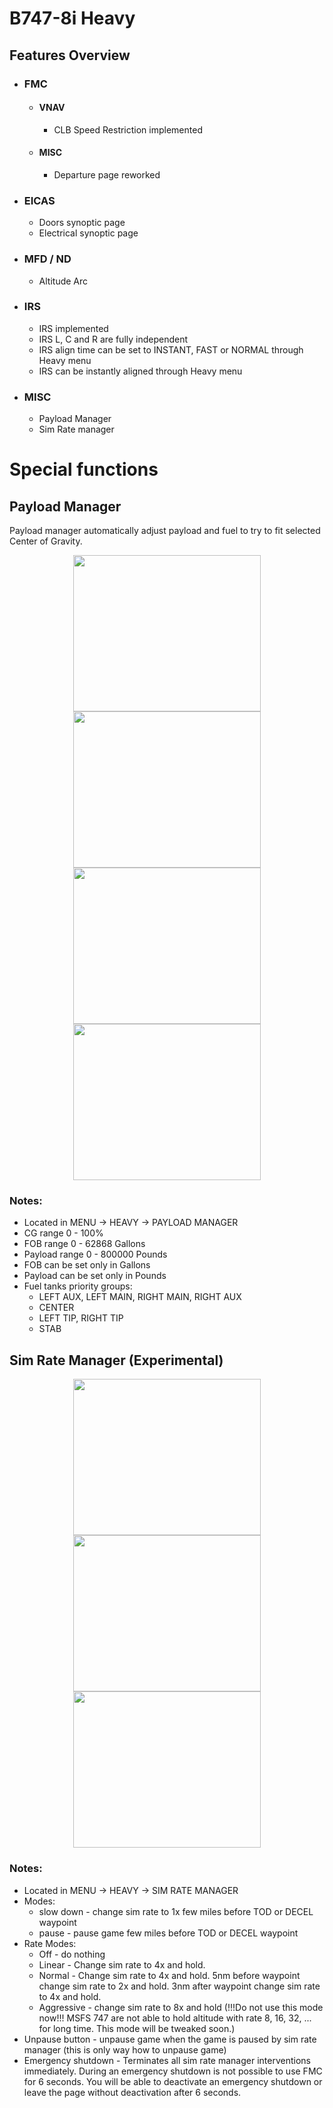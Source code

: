 # B747-8i Heavy

## Features Overview

* ### FMC
    * #### VNAV
        * CLB Speed Restriction implemented
    * #### MISC
        * Departure page reworked
* ### EICAS
    *  Doors synoptic page
    *  Electrical synoptic page
* ### MFD / ND
    *  Altitude Arc
* ### IRS
    * IRS implemented
    * IRS L, C and R are fully independent
    * IRS align time can be set to INSTANT, FAST or NORMAL through Heavy menu
    * IRS can be instantly aligned through Heavy menu
* ### MISC
    * Payload Manager
    * Sim Rate manager

# Special functions

## Payload Manager

Payload manager automatically adjust payload and fuel to try to fit selected Center of Gravity.

<p align="center">
<img src="https://user-images.githubusercontent.com/43503767/103153618-15b65400-4792-11eb-897e-a25f861b4940.png" width="300" height="250"><img src="https://user-images.githubusercontent.com/43503767/103153619-15b65400-4792-11eb-9f08-e139b456dc25.png" width="300" height="250"><img src="https://user-images.githubusercontent.com/43503767/103153620-15b65400-4792-11eb-9ab9-83bebf888368.png" width="300" height="250"><img src="https://user-images.githubusercontent.com/43503767/103153616-14852700-4792-11eb-96ba-64d0881fc66c.png" width="300" height="250">
</p>

### Notes:
* Located in MENU -> HEAVY -> PAYLOAD MANAGER
* CG range 0 - 100%
* FOB range 0 - 62868 Gallons
* Payload range 0 - 800000 Pounds
* FOB can be set only in Gallons
* Payload can be set only in Pounds
* Fuel tanks priority groups:
   * LEFT AUX, LEFT MAIN, RIGHT MAIN, RIGHT AUX
   * CENTER
   * LEFT TIP, RIGHT TIP
   * STAB


## Sim Rate Manager (Experimental)
<p align="center">
<img src="https://user-images.githubusercontent.com/43503767/102024591-45795b00-3d93-11eb-82dc-651b436b4563.jpg" width="300" height="250"><img src="https://user-images.githubusercontent.com/43503767/102024592-48744b80-3d93-11eb-9a6d-a50df00ecfcc.jpg" width="300" height="250"><img src="https://user-images.githubusercontent.com/43503767/102024595-4ad6a580-3d93-11eb-82f7-8d48b23e2edc.jpg" width="300" height="250">
</p>

### Notes:
* Located in MENU -> HEAVY -> SIM RATE MANAGER
* Modes:
   * slow down - change sim rate to 1x few miles before TOD or DECEL waypoint
   * pause - pause game few miles before TOD or DECEL waypoint
* Rate Modes:
   * Off - do nothing
   * Linear - Change sim rate to 4x and hold.
   * Normal - Change sim rate to 4x and hold. 5nm before waypoint change sim rate to 2x and hold. 3nm after waypoint change sim rate to 4x and hold.
   * Aggressive - change sim rate to 8x and hold (!!!Do not use this mode now!!! MSFS 747 are not able to hold altitude with rate 8, 16, 32, ... for long time. This mode will be tweaked soon.)
* Unpause button - unpause game when the game is paused by sim rate manager (this is only way how to unpause game)
* Emergency shutdown - Terminates all sim rate manager interventions immediately. During an emergency shutdown is not possible to use FMC for 6 seconds. You will be able to deactivate an emergency shutdown or leave the page without deactivation after 6 seconds.
